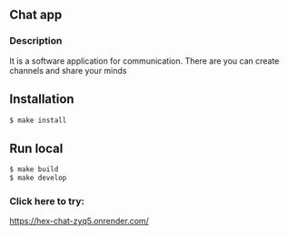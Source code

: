 ## Chat app

### Description

It is a software application for communication. There are you can create channels and share your minds

## Installation

```bash
$ make install
```
## Run local

```bash
$ make build
$ make develop
```

### Click here to try:
https://hex-chat-zyq5.onrender.com/
